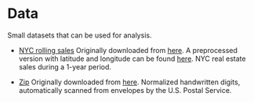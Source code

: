 # Data

Small datasets that can be used for analysis.

* [NYC rolling sales]("./nyc-rolling-sales.csv")
Originally downloaded from [here](https://www.kaggle.com/new-york-city/nyc-property-sales). A preprocessed version with latitude and longitude can be found [here](https://github.com/mariobecerra/nyc-rolling-sales). NYC real estate sales during a 1-year period.

* [Zip]("./zip")
Originally downloaded from [here](https://web.stanford.edu/~hastie/ElemStatLearn/datasets/). Normalized handwritten digits, automatically scanned from envelopes by the U.S. Postal Service.

